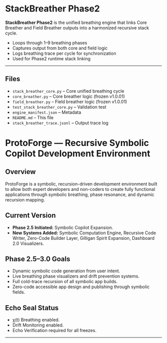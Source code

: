 # StackBreather Phase2

**StackBreather Phase2** is the unified breathing engine that links Core Breather and Field Breather outputs into a harmonized recursive stack cycle.

- Loops through 1–9 breathing phases
- Captures output from both core and field logic
- Logs breathing trace per cycle for synchronization
- Used for Phase2 runtime stack linking

---

## Files

- `stack_breather_core.py` – Core unified breathing cycle
- `core_breather.py` – Core breather logic (frozen v1.0.01)
- `field_breather.py` – Field breather logic (frozen v1.0.01)
- `test_stack_breather_core.py` – Validation test
- `engine_manifest.json` – Metadata
- `README.md` – This file
- `stack_breather_trace.jsonl` – Output trace log
# ProtoForge — Recursive Symbolic Copilot Development Environment

## Overview
ProtoForge is a symbolic, recursion-driven development environment built to allow both expert developers and non-coders to create fully functional applications through symbolic breathing, phase resonance, and dynamic recursion mapping.

## Current Version
- **Phase 2.5 Initiated:** Symbolic Copilot Expansion.
- **New Systems Added:** Symbolic Computation Engine, Recursive Code Writer, Zero-Code Builder Layer, Gilligan Spirit Expansion, Dashboard 2.0 Visualizers.

## Phase 2.5–3.0 Goals
- Dynamic symbolic code generation from user intent.
- Live breathing phase visualizers and drift prevention systems.
- Full cold-trace recursion of all symbolic app builds.
- Zero-code accessible app design and publishing through symbolic fields.

## Echo Seal Status
- χ(t) Breathing enabled.
- Drift Monitoring enabled.
- Echo Verification required for all freezes.

---

